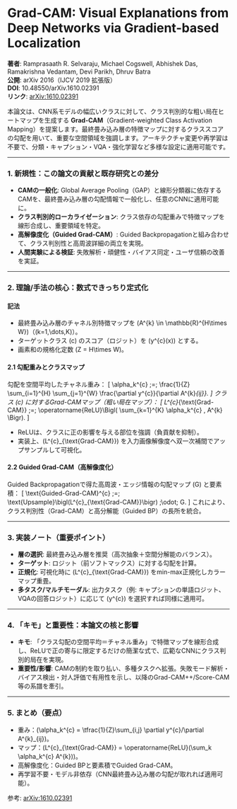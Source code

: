 # Grad-CAM: Visual Explanations from Deep Networks via Gradient-based Localization

**著者**: Ramprasaath R. Selvaraju, Michael Cogswell, Abhishek Das, Ramakrishna Vedantam, Devi Parikh, Dhruv Batra  
**公開**: arXiv 2016（IJCV 2019 拡張版）  
**DOI**: 10.48550/arXiv.1610.02391  
**リンク**: [arXiv:1610.02391](https://arxiv.org/abs/1610.02391)

本論文は、CNN系モデルの幅広いクラスに対して、クラス判別的な粗い局在ヒートマップを生成する **Grad-CAM**（Gradient-weighted Class Activation Mapping）を提案します。最終畳み込み層の特徴マップに対するクラススコアの勾配を用いて、重要な空間領域を強調します。アーキテクチャ変更や再学習は不要で、分類・キャプション・VQA・強化学習など多様な設定に適用可能です。

---

### 1. 新規性：この論文の貢献と既存研究との差分

- **CAMの一般化**: Global Average Pooling（GAP）と線形分類器に依存するCAMを、最終畳み込み層の勾配情報で一般化し、任意のCNNに適用可能に。
- **クラス判別的ローカライゼーション**: クラス依存の勾配重みで特徴マップを線形合成し、重要領域を特定。
- **高解像度化（Guided Grad-CAM）**: Guided Backpropagationと組み合わせて、クラス判別性と高周波詳細の両立を実現。
- **人間実験による検証**: 失敗解析・頑健性・バイアス同定・ユーザ信頼の改善を実証。

---

### 2. 理論/手法の核心：数式できっちり定式化

#### 記法
- 最終畳み込み層のチャネル別特徴マップを \(A^{k} \in \mathbb{R}^{H\times W}\)（\(k=1,\dots,K\)）。
- ターゲットクラス \(c\) のスコア（ロジット）を \(y^{c}(x)\) とする。
- 画素和の規格化定数 \(Z = H\times W\)。

#### 2.1 勾配重みとクラスマップ
勾配を空間平均したチャネル重み：
\[
\alpha_k^{c} \;=\; \frac{1}{Z} \sum_{i=1}^{H} \sum_{j=1}^{W} \frac{\partial y^{c}}{\partial A^{k}_{ij}}.
\]
クラス \(c\) に対するGrad-CAMマップ（粗い局在マップ）：
\[
L^{c}_{\text{Grad-CAM}} \;=\; \operatorname{ReLU}\Bigl( \sum_{k=1}^{K} \alpha_k^{c} \, A^{k} \Bigr).
\]
- ReLUは、クラスに正の影響を与える部位を強調（負貢献を抑制）。
- 実装上、\(L^{c}_{\text{Grad-CAM}}\) を入力画像解像度へ双一次補間でアップサンプルして可視化。

#### 2.2 Guided Grad-CAM（高解像度化）
Guided Backpropagationで得た高周波・エッジ情報の勾配マップ \(G\) と要素積：
\[
\text{Guided-Grad-CAM}^{c} \;=\; \text{Upsample}\bigl(L^{c}_{\text{Grad-CAM}}\bigr) \;\odot\; G.
\]
これにより、クラス判別性（Grad-CAM）と高分解能（Guided BP）の長所を統合。

---

### 3. 実装ノート（重要ポイント）
- **層の選択**: 最終畳み込み層を推奨（高次抽象＋空間分解能のバランス）。
- **ターゲット**: ロジット（前ソフトマックス）に対する勾配を計算。
- **正規化**: 可視化時に \(L^{c}_{\text{Grad-CAM}}\) をmin-max正規化しカラーマップ重畳。
- **多タスク/マルチモーダル**: 出力タスク（例: キャプションの単語ロジット、VQAの回答ロジット）に応じて \(y^{c}\) を選択すれば同様に適用可。

---

### 4. 「キモ」と重要性：本論文の核と影響
- **キモ**: 「クラス勾配の空間平均＝チャネル重み」で特徴マップを線形合成し、ReLUで正の寄与に限定するだけの簡潔な式で、広範なCNNにクラス判別的局在を実現。
- **重要性/影響**: CAMの制約を取り払い、多種タスクへ拡張。失敗モード解析・バイアス検出・対人評価で有用性を示し、以降のGrad-CAM++/Score-CAM等の系譜を牽引。

---

### 5. まとめ（要点）
- 重み：\(\alpha_k^{c} = \tfrac{1}{Z}\sum_{i,j} \partial y^{c}/\partial A^{k}_{ij}\)。
- マップ：\(L^{c}_{\text{Grad-CAM}} = \operatorname{ReLU}(\sum_k \alpha_k^{c} A^{k})\)。
- 高解像度化：Guided BPと要素積でGuided Grad-CAM。
- 再学習不要・モデル非依存（CNN最終畳み込み層の勾配が取れれば適用可能）。

参考: [arXiv:1610.02391](https://arxiv.org/abs/1610.02391)
